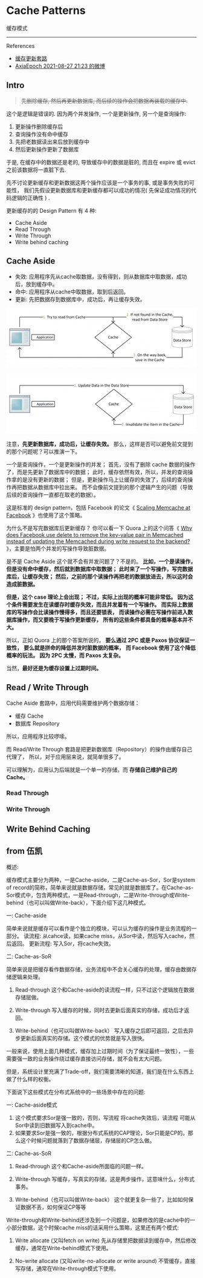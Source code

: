# Cache Patterns

缓存模式

---

References

- [缓存更新套路](https://coolshell.cn/articles/17416.html)
- [AxiaEpoch 2021-08-27 21:23 的微博](https://weibo.com/1671040287/KvqWpmgqd)

## Intro

> ~~先删除缓存, 然后再更新数据库, 而后续的操作会把数据再装载的缓存中.~~

这个是逻辑是错误的. 因为两个并发操作, 一个是更新操作, 另一个是查询操作:

1. 更新操作删除缓存后
1. 查询操作没有命中缓存
1. 先把老数据读出来后放到缓存中
1. 然后更新操作更新了数据库

于是, 在缓存中的数据还是老的, 导致缓存中的数据是脏的, 而且在 expire 或 evict 之前该数据将一直脏下去.

先不讨论更新缓存和更新数据这两个操作应该是一个事务的事, 或是事务失败的可能性，
我们先假设更新数据库和更新缓存都可以成功的情况( 先保证成功情况的代码逻辑的正确性 ) .

更新缓存的的 Design Pattern 有 4 种:

- Cache Aside
- Read Through
- Write Through
- Write behind caching

## Cache Aside

- 失效: 应用程序先从cache取数据，没有得到，则从数据库中取数据，成功后，放到缓存中。
- 命中: 应用程序从cache中取数据，取到后返回。
- 更新: 先把数据存到数据库中，成功后，再让缓存失效。

![Cache-Aside-Design-Pattern-Flow.png](_images/Cache-Aside-Design-Pattern-Flow.png)

![Updating-Data-using-the-Cache-Aside-Pattern-Flow.png](_images/Updating-Data-using-the-Cache-Aside-Pattern-Flow.png)

注意，**先更新数据库，成功后，让缓存失效。**
那么，这样是否可以避免前文提到的那个问题呢？可以推演一下。

一个是查询操作，一个是更新操作的并发；
首先，没有了删除 cache 数据的操作了，而是先更新了数据库中的数据；
此时，缓存依然有效，所以，并发的查询操作拿的是没有更新的数据；
但是，更新操作马上让缓存的失效了，后续的查询操作再把数据从数据库中拉出来。
而不会像前文提到的那个逻辑产生的问题（导致后续的查询操作一直都在取老的数据）。

这是标准的 design pattern，包括 Facebook 的论文《
[Scaling Memcache at Facebook](https://www.usenix.org/system/files/conference/nsdi13/nsdi13-final170_update.pdf)
》也使用了这个策略。

为什么不是写完数据库后更新缓存？
你可以看一下 Quora 上的这个问答《
[Why does Facebook use delete to remove the key-value pair in Memcached instead of updating the Memcached during write request to the backend?](https://www.quora.com/Why-does-Facebook-use-delete-to-remove-the-key-value-pair-in-Memcached-instead-of-updating-the-Memcached-during-write-request-to-the-backend)
》，主要是怕两个并发的写操作导致脏数据。

是不是 Cache Aside 这个就不会有并发问题了？不是的。
**比如，一个是读操作，但是没有命中缓存，然后就到数据库中取数据；**
**此时来了一个写操作，写完数据库后，让缓存失效；**
**然后，之前的那个读操作再把老的数据放进去，所以这时会造成脏数据。**

**但是，这个 case 理论上会出现；**
**不过，实际上出现的概率可能非常低。**
**因为这个条件需要发生在读缓存时缓存失效，而且并发着有一个写操作。**
**而实际上数据库的写操作会比读操作慢得多，而且还要锁表，**
**而读操作必需在写操作前进入数据库操作，而又要晚于写操作更新缓存，**
**所有的这些条件都具备的概率基本并不大。**

所以，正如 Quora 上的那个答案所说的，
**要么通过 2PC 或是 Paxos 协议保证一致性，**
**要么就是拼命的降低并发时脏数据的概率，**
**而 Facebook 使用了这个降低概率的玩法。**
**因为 2PC 太慢，而 Paxos 太复杂。**

当然，**最好还是为缓存设置上过期时间。**

## Read / Write Through

Cache Aside 套路中，应用代码需要维护两个数据存储：

- 缓存 Cache
- 数据库 Repository

所以，应用程序比较啰嗦。

而 Read/Write Through 套路是把更新数据库（Repository）的操作由缓存自己代理了，
所以，对于应用层来说，就简单很多了。

可以理解为，应用认为后端就是一个单一的存储，而 **存储自己维护自己的 Cache。**

### Read Through

### Write Through

## Write Behind Caching

## from 伍凯

概述:

缓存模式主要分为两种，一是Cache-aside，二是Cache-as-Sor，Sor是system of record的简称，简单来说就是数据存储，常见的就是数据库了。在Cache-as-Sor模式中，包含两种模式，一是Read-through，二是Write-through或Write-behind（也可以叫做Write-back），下面介绍下这几种模式。

一: Cache-aside

简单来说就是缓存可以看作是个独立的模块，可以认为缓存的操作是业务流程的一部分。
读流程:
从cahce读，如果cache miss，从Sor中读，然后写入cache，然后返回。
更新流程:
写入Sor，将cache失效。

二: Cache-as-SoR

简单来说是把缓存看作数据存储，业务流程中不会关心缓存的处理，缓存由数据存储逻辑来处理。

1. Read-through
    这个和Cache-aside的读流程一样，只不过这个逻辑放在数据存储层做。

2. Write-through
    写入缓存的时候，同时去更新后面真实的存储，成功后才返回。

3. Write-behind（也可以叫做Write-back）
    写入缓存之后即可返回，之后去异步更新后面真实的存储。这个模式的优势就是写入很快。

一般来说，使用上面几种模式，缓存加上过期时间（为了保证最终一致性），一些需要强一致的业务操作绕过缓存直接访问存储，就不会有太大问题。

但是，系统设计里充满了Trade-off，我们需要清晰的知道，我们是在什么东西上做了什么样的权衡。

下面说下这些模式在分布式系统中的一些场景中存在的问题:

一: Cache-aside模式

1. 这个模式要求Sor是强一致的，否则，写流程 将cache失效后，读流程 可能从Sor中读到旧数据写入到cache中。
2. 如果要求Sor是强一致的，根据分布式系统的CAP理论，Sor只能是CP的。那么这个时候问题就落到了数据存储层，存储层的CP怎么做。

二: Cache-as-SoR

1. Read-through
    这个和Cache-aside所面临的问题一样。

2. Write-through
    写缓存，写真实的存储，这是两步操作，这意味什么，分布式事务。

3. Write-behind（也可以叫做Write-back）
    这个就更复杂一些了，比如如何保证数据不丢，如何保证CP等等

Write-through和Write-behind还涉及到一个问题是，如果修改的是cache中的一小部分数据，这个时候cache miss的话采用什么策略，这里还有两个模式:

1. Write allocate (又叫fetch on write)
    先从存储里把数据读到缓存中，然后修改缓存，通常在Write-behind模式下使用。

2. No-write allocate (又叫write-no-allocate or write around)
    不管缓存，直接写存储，通常在Write-through模式下使用。
